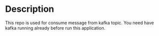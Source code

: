 # Description

This repo is used for consume message from kafka topic. You need have kafka running already before run this application.